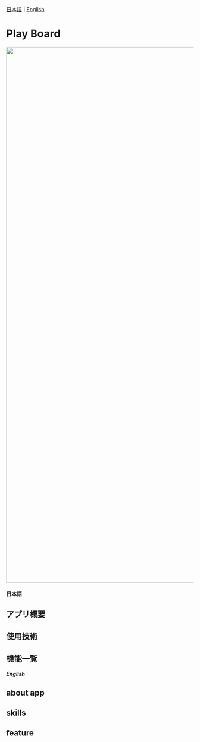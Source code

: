 [日本語](#日本語) | [English](#english)
# Play Board
<img width="1440" src="https://github.com/user-attachments/assets/d3f11d62-1288-4c8b-b796-a8955577ca88" />


#### 日本語
## アプリ概要

## 使用技術

## 機能一覧


##### English
## about app

## skills

## feature

